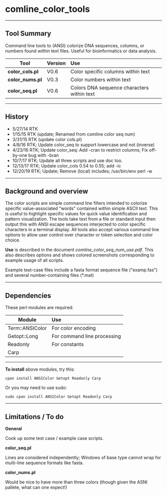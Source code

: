 # comline_color_tools

---
## Tool Summary
Command line tools to (ANSI) colorize DNA sequences, columns, or numbers 
found within text files. Useful for bioinformatics or data analysis.

| Tool              | Version | Use
| ----------------- |:----- |:----
| **color_cols.pl** | V0.6 | Color specific columns within text
| **color_nums.pl** | V0.3 | Color numbers within text
| **color_seq.pl**  | V0.6 | Colors DNA sequence characters within text


---
## History
- 5/27/14 RTK
- 1/15/15 RTK (update; Renamed from comline color seq num)
- 3/31/15 RTK (update color cols.pl)
- 4/8/16 RTK; Update color_seq to support lowercase and not (inverse)
- 4/23/16 RTK; Update color_seq: Add -cran to restrict columns; Fix off-by-one bug with -bran
- 10/7/17 RTK; Update all three scripts and use doc too.
- 12/13/17 RTK; Update color_cols 0.54 to 0.55; add -ic
- 12/20/19 RTK; Update; Remove (local) includes; /usr/bin/env perl -w


---
## Background and overview
The color scripts are simple command line filters intended to colorize specific value-associated “words” contained within simple ASCII text. This is useful to highlight specific values for quick value identification and pattern visualization. The tools take text from a file or standard input then output this with ANSI escape sequences interjected to color specific characters in a terminal display. All tools also accept various command line options to allow user control over character or token selection and color choice.

**Use** is described in the document *comline_color_seq_num_use.pdf*. This also describes options and shows colored screenshots corresponding to example usage of all scripts.

Example test-case files include a fasta format sequence file ("examp.fas") and several number-containing files (*.mat)


---
## Dependencies

These perl modules are required:

| Module | Use
| ----------------- |:----
| Term::ANSIColor   | For color encoding
| Getopt::Long      | For command line processing
| Readonly          | For constants
| Carp              |

---

**To install** above modules, try this:

`cpan install ANSIColor Getopt Readonly Carp`

Or you may need to use sudo:

`sudo cpan install ANSIColor Getopt Readonly Carp`


---
## Limitations / To do

**General**

Cook up some test case / example case scripts.

**color_seq.pl**

Lines are considered independently; Windows of base type cannot wrap for multi-line sequence formats like fasta.

**color_nums.pl**

Would be nice to have more than three colors (though given the ASNI pallete, what can one expect!)

